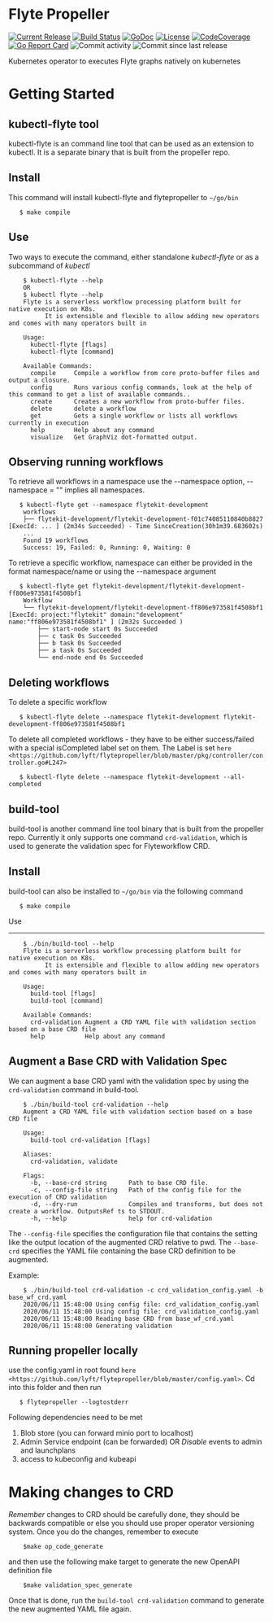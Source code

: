 Flyte Propeller
===============
[![Current Release](https://img.shields.io/github/release/lyft/flytepropeller.svg)](https://github.com/lyft/flytepropeller/releases/latest)
[![Build Status](https://travis-ci.org/lyft/flytepropeller.svg?branch=master)](https://travis-ci.org/lyft/flytepropeller)
[![GoDoc](https://godoc.org/github.com/lyft/flytepropeller?status.svg)](https://pkg.go.dev/mod/github.com/lyft/flytepropeller)
[![License](https://img.shields.io/badge/LICENSE-Apache2.0-ff69b4.svg)](http://www.apache.org/licenses/LICENSE-2.0.html)
[![CodeCoverage](https://img.shields.io/codecov/c/github/lyft/flytepropeller.svg)](https://codecov.io/gh/lyft/flytepropeller)
[![Go Report Card](https://goreportcard.com/badge/github.com/lyft/flytepropeller)](https://goreportcard.com/report/github.com/lyft/flytepropeller)
![Commit activity](https://img.shields.io/github/commit-activity/w/lyft/flytepropeller.svg?style=plastic)
![Commit since last release](https://img.shields.io/github/commits-since/lyft/flytepropeller/latest.svg?style=plastic)

Kubernetes operator to executes Flyte graphs natively on kubernetes

Getting Started
===============
kubectl-flyte tool
------------------
kubectl-flyte is an command line tool that can be used as an extension to kubectl. It is a separate binary that is built from the propeller repo.

Install
-------
This command will install kubectl-flyte and flytepropeller to `~/go/bin`
```
   $ make compile
```

Use
---
Two ways to execute the command, either standalone *kubectl-flyte* or as a subcommand of *kubectl*

```
    $ kubectl-flyte --help
    OR
    $ kubectl flyte --help
    Flyte is a serverless workflow processing platform built for native execution on K8s.
          It is extensible and flexible to allow adding new operators and comes with many operators built in

    Usage:
      kubectl-flyte [flags]
      kubectl-flyte [command]

    Available Commands:
      compile     Compile a workflow from core proto-buffer files and output a closure.
      config      Runs various config commands, look at the help of this command to get a list of available commands..
      create      Creates a new workflow from proto-buffer files.
      delete      delete a workflow
      get         Gets a single workflow or lists all workflows currently in execution
      help        Help about any command
      visualize   Get GraphViz dot-formatted output.
```


Observing running workflows
---------------------------

To retrieve all workflows in a namespace use the --namespace option, --namespace = "" implies all namespaces.

```
   $ kubectl-flyte get --namespace flytekit-development
    workflows
    ├── flytekit-development/flytekit-development-f01c74085110840b8827 [ExecId: ... ] (2m34s Succeeded) - Time SinceCreation(30h1m39.683602s)
    ...
    Found 19 workflows
    Success: 19, Failed: 0, Running: 0, Waiting: 0
```

To retrieve a specific workflow, namespace can either be provided in the format namespace/name or using the --namespace argument

```
   $ kubectl-flyte get flytekit-development/flytekit-development-ff806e973581f4508bf1
    Workflow
    └── flytekit-development/flytekit-development-ff806e973581f4508bf1 [ExecId: project:"flytekit" domain:"development" name:"ff806e973581f4508bf1" ] (2m32s Succeeded )
        ├── start-node start 0s Succeeded
        ├── c task 0s Succeeded
        ├── b task 0s Succeeded
        ├── a task 0s Succeeded
        └── end-node end 0s Succeeded
```

Deleting workflows
------------------
To delete a specific workflow

```
   $ kubectl-flyte delete --namespace flytekit-development flytekit-development-ff806e973581f4508bf1
```

To delete all completed workflows - they have to be either success/failed with a special isCompleted label set on them. The Label is set `here <https://github.com/lyft/flytepropeller/blob/master/pkg/controller/controller.go#L247>`

```
   $ kubectl-flyte delete --namespace flytekit-development --all-completed
```

build-tool 
-------------
build-tool is another command line tool binary that is built from the propeller repo. Currently it only supports 
one command `crd-validation`, which is used to generate the validation spec for Flyteworkflow CRD.

Install
-------
 build-tool can also be installed to `~/go/bin` via the following command
 ```
    $ make compile
 ```

Use
___
```
    $ ./bin/build-tool --help
    Flyte is a serverless workflow processing platform built for native execution on K8s.
          It is extensible and flexible to allow adding new operators and comes with many operators built in
    
    Usage:
      build-tool [flags]
      build-tool [command]
    
    Available Commands:
      crd-validation Augment a CRD YAML file with validation section based on a base CRD file
      help           Help about any command    
```

Augment a Base CRD with Validation Spec
--------------------------------------- 
We can augment a base CRD yaml with the validation spec by using the `crd-validation` command in build-tool.

```
    $ ./bin/build-tool crd-validation --help
    Augment a CRD YAML file with validation section based on a base CRD file
    
    Usage:
      build-tool crd-validation [flags]
    
    Aliases:
      crd-validation, validate
    
    Flags:
      -b, --base-crd string      Path to base CRD file.
      -c, --config-file string   Path of the config file for the execution of CRD validation
      -d, --dry-run              Compiles and transforms, but does not create a workflow. OutputsRef ts to STDOUT.
      -h, --help                 help for crd-validation
```

The `--config-file` specifies the configuration file that contains the setting like the output location of the augmented CRD 
relative to pwd. The `--base-crd` specifies the YAML file containing the base CRD definition to be augmented. 

Example:
```
    $ ./bin/build-tool crd-validation -c crd_validation_config.yaml -b base_wf_crd.yaml
    2020/06/11 15:48:00 Using config file: crd_validation_config.yaml
    2020/06/11 15:48:00 Using config file: crd_validation_config.yaml
    2020/06/11 15:48:00 Reading base CRD from base_wf_crd.yaml
    2020/06/11 15:48:00 Generating validation
```



Running propeller locally
-------------------------
use the config.yaml in root found `here <https://github.com/lyft/flytepropeller/blob/master/config.yaml>`. Cd into this folder and then run

```
   $ flytepropeller --logtostderr
```

Following dependencies need to be met
1. Blob store (you can forward minio port to localhost)
2. Admin Service endpoint (can be forwarded) OR *Disable* events to admin and launchplans
3. access to kubeconfig and kubeapi


Making changes to CRD
=====================
*Remember* changes to CRD should be carefully done, they should be backwards compatible or else you should use proper
operator versioning system. Once you do the changes, remember to execute

```
    $make op_code_generate
```
and then use the following make target to generate the new OpenAPI definition file
```
    $make validation_spec_generate
```

Once that is done, run the `build-tool crd-validation` command to generate the new augmented YAML file again.
